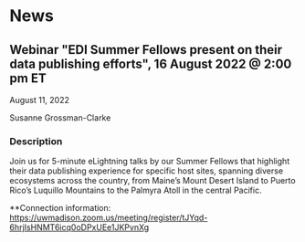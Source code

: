# News

## Webinar "EDI Summer Fellows present on their data publishing efforts", 16 August 2022 @ 2:00 pm ET

August 11, 2022

Susanne Grossman-Clarke

### Description

Join us for 5-minute eLightning talks by our Summer Fellows that highlight their data publishing experience for specific host sites, spanning diverse ecosystems
across the country, from Maine’s Mount Desert Island to Puerto Rico’s Luquillo Mountains to the Palmyra Atoll in the central Pacific.

**Connection information: https://uwmadison.zoom.us/meeting/register/tJYqd-6hrjIsHNMT6icq0oDPxUEe1JKPvnXg

<!-- News -->
